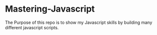 # Mastering-Javascript
The Purpose of this repo is to show my Javascript skills by building many different javascript scripts.
